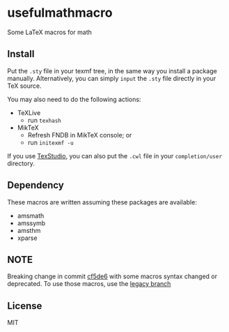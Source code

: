 # usefulmathmacro

Some LaTeX macros for math

## Install

Put the `.sty` file in your texmf tree, in the same way you install a package manually. Alternatively, you can simply `input` the `.sty` file directly in your TeX source.

You may also need to do the following actions:
* TeXLive
    * run `texhash`
* MikTeX
    * Refresh FNDB in MikTeX console; or
    * run `initexmf -u`

If you use [TexStudio](https://www.texstudio.org/), you can also put the `.cwl` file in your `completion/user` directory.

## Dependency

These macros are written assuming these packages are available:

* amsmath
* amssymb
* amsthm
* xparse

## NOTE

Breaking change in commit [cf5de6](https://github.com/ckf42/usefulmathmacro/commit/cf5de61c70b2683cf2bd9388797fd3d11a9bf481) with some macros syntax changed or deprecated. To use those macros, use the [legacy branch](https://github.com/ckf42/usefulmathmacro/tree/legacy)

## License

MIT
